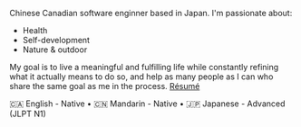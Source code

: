 Chinese Canadian software enginner based in Japan. I'm passionate about:

- Health
- Self-development
- Nature & outdoor

My goal is to live a meaningful and fulfilling life while constantly refining
what it actually means to do so, and help as many people as I can who share the
same goal as me in the process. [Résumé](https://github.com/billfeng/resume)

🇨🇦 English - Native • 🇨🇳 Mandarin - Native • 🇯🇵 Japanese - Advanced (JLPT N1)
